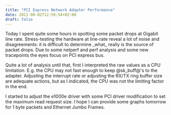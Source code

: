 ```yaml
---
title: "PCI Express Network Adapter Performance"
date: 2011-08-02T12:59:54+02:00
draft: false
---
```


Today I spent quite some hours in spotting some packet drops at Gigabit line
rate. Stress-testing the hardware at line-rate reveal a lot of noise and
disagreements: it is difficult to determine \_what\_ really is the source of
packet drops. Due to some netperf and perf analysis and some new tracepoints
the eyes focus on PCI express bus.


Quite a lot of analysis until that, first I interpreted the raw values as a CPU
limitation. E.g. the CPU may not fast enough to keep @sk\_buff@'s to the
adapter. Adjusting the interrupt rate or adjusting the RX/TX ring buffer size
are adequate actions, but as I indicated, the CPU was not the limiting
factor in the end.


I started to adjust the e1000e driver with some PCI driver modification to set the
maximum read request size. I hope I can provide some graphs tomorrow for 1 byte
packets and Ethernet Jumbo Frames.


